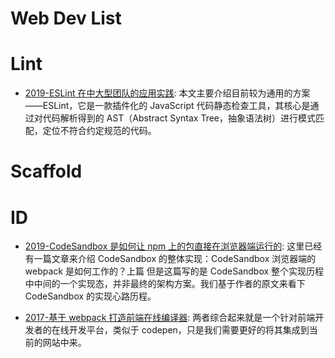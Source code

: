 # Web Dev List

# Lint

- [2019-ESLint 在中大型团队的应用实践](https://mp.weixin.qq.com/s/4l3YnI6U2iQuI_YsIr_utg): 本文主要介绍目前较为通用的方案——ESLint，它是一款插件化的 JavaScript 代码静态检查工具，其核心是通过对代码解析得到的 AST（Abstract Syntax Tree，抽象语法树）进行模式匹配，定位不符合约定规范的代码。

# Scaffold

# ID

- [2019-CodeSandbox 是如何让 npm 上的包直接在浏览器端运行的](https://mp.weixin.qq.com/s/mQ0yvwrVMf5d4oRKudbi3A): 这里已经有一篇文章来介绍 CodeSandbox 的整体实现：CodeSandbox 浏览器端的 webpack 是如何工作的？上篇 但是这篇写的是 CodeSandbox 整个实现历程中中间的一个实现态，并非最终的架构方案。我们基于作者的原文来看下 CodeSandbox 的实现心路历程。

- [2017-基于 webpack 打造前端在线编译器](https://www.jianshu.com/p/8eb175be0774): 两者综合起来就是一个针对前端开发者的在线开发平台，类似于 codepen，只是我们需要更好的将其集成到当前的网站中来。
